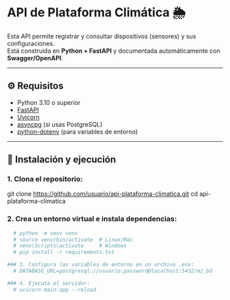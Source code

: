 # API de Plataforma Climática 🌦️

Esta API permite registrar y consultar dispositivos (sensores) y sus configuraciones.  
Está construida en **Python + FastAPI** y documentada automáticamente con **Swagger/OpenAPI**.

---

## ⚙️ Requisitos

- Python 3.10 o superior
- [FastAPI](https://fastapi.tiangolo.com/)
- [Uvicorn](https://www.uvicorn.org/)
- [asyncpg](https://github.com/MagicStack/asyncpg) (si usas PostgreSQL)
- [python-dotenv](https://pypi.org/project/python-dotenv/) (para variables de entorno)

---

## 🚀 Instalación y ejecución

### 1. Clona el repositorio:
   
   git clone https://github.com/usuario/api-plataforma-climatica.git
   cd api-plataforma-climatica

### 2. Crea un entorno virtual e instala dependencias:
```bash
  # python -m venv venv
  # source venv/bin/activate  # Linux/Mac
  # venv\Scripts\activate     # Windows
  # pip install -r requirements.txt

### 3. Configura las variables de entorno en un archivo .env:
  # DATABASE_URL=postgresql://usuario:password@localhost:5432/mi_bd

### 4. Ejecuta el servidor:
  # uvicorn main:app --reload
